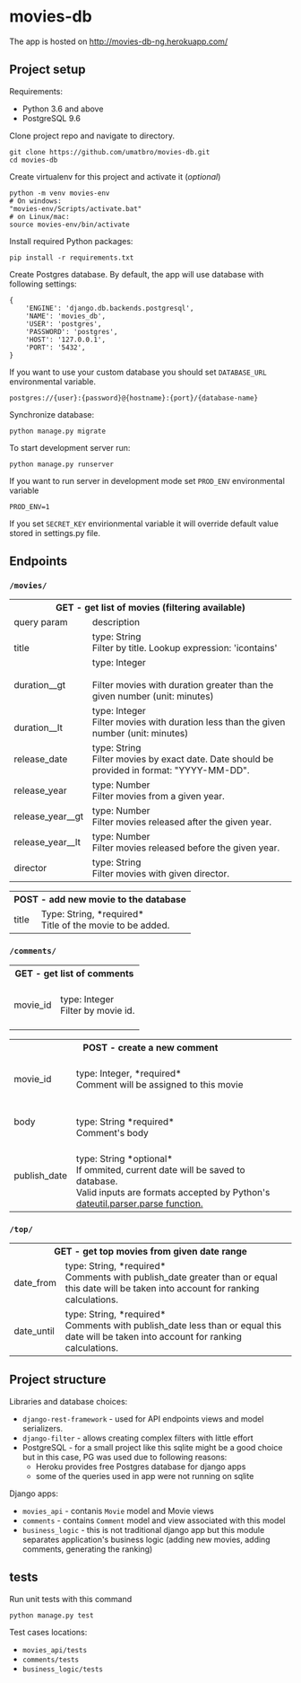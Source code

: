 # movies-db

The app is hosted on http://movies-db-ng.herokuapp.com/

## Project setup

Requirements:
* Python 3.6 and above
* PostgreSQL 9.6

Clone project repo and navigate to directory.
```
git clone https://github.com/umatbro/movies-db.git
cd movies-db
```

Create virtualenv for this project and activate it (*optional*)
```
python -m venv movies-env
# On windows:
"movies-env/Scripts/activate.bat"
# on Linux/mac:
source movies-env/bin/activate
```

Install required Python packages:
```
pip install -r requirements.txt
```

Create Postgres database. By default, the app will use database with following settings:
```
{
    'ENGINE': 'django.db.backends.postgresql',
    'NAME': 'movies_db',
    'USER': 'postgres',
    'PASSWORD': 'postgres',
    'HOST': '127.0.0.1',
    'PORT': '5432',
}
```

If you want to use your custom database you should set `DATABASE_URL` environmental variable. 

```
postgres://{user}:{password}@{hostname}:{port}/{database-name}
```

Synchronize database:
```
python manage.py migrate
```

To start development server run:
```
python manage.py runserver
```

If you want to run server in development mode set `PROD_ENV` environmental variable 
```
PROD_ENV=1
```

If you set `SECRET_KEY` envirionmental variable it will override default value stored in settings.py file.

## Endpoints

### `/movies/`

<table>
  <tr>
    <th colspan="2"><span style="font-weight:bold">GET</span> - get list of movies (filtering available)</th>
  </tr>
  <tr>
    <td>query param</td>
    <td>description</td>
  </tr>
  <tr>
    <td><br>title</td>
    <td>type: String<br>Filter by title. Lookup expression: 'icontains'<br></td>
  </tr>
  <tr>
    <td><br>duration__gt<br></td>
    <td>type: Integer<br><br>Filter movies with duration greater than the given number (unit: minutes)</td>
  </tr>
  <tr>
    <td><br>duration__lt</td>
    <td>type: Integer<br>Filter movies with duration less than the given number (unit: minutes)<br></td>
  </tr>
  <tr>
    <td>release_date</td>
    <td>type: String<br>Filter movies by exact date. Date should be provided in format: "YYYY-MM-DD".<br></td>
  </tr>
  <tr>
    <td>release_year</td>
    <td>type: Number<br>Filter movies from a given year.<br></td>
  </tr>
  <tr>
    <td>release_year__gt</td>
    <td>type: Number<br>Filter movies released after the given year.<br></td>
  </tr>
  <tr>
    <td>release_year__lt</td>
    <td>type: Number<br>Filter movies released before the given year.<br></td>
  </tr>
  <tr>
    <td>director</td>
    <td>type: String<br>Filter movies with given director.<br></td>
  </tr>
</table>
<table>
  <tr>
    <th colspan="2"><span style="font-weight:bold">POST</span> - add new movie to the database</td>
  </tr>
  <tr>
    <td>title</td>
    <td>Type: String, *required*<br>Title of the movie to be added.<br></td>
  </tr>
</table>

### `/comments/`

<table>
  <tr>
    <th colspan="2">GET - get list of comments</th>
  </tr>
  <tr>
    <td>movie_id</td>
    <td><br>type: Integer<br>Filter by movie id.<br><br></td>
  </tr>
</table>

<table>
  <tr>
    <th colspan="2">POST - create a new comment</th>
  </tr>
  <tr>
    <td>movie_id</td>
    <td><br>type: Integer, *required*<br>Comment will be assigned to this movie<br><br></td>
  </tr>
  <tr>
    <td>body</td>
    <td><br>type: String *required*<br>Comment's body<br></td>
  </tr>
  <tr>
    <td>publish_date</td>
    <td><br>type: String *optional*<br>If ommited, current date will be saved to database.
    <br>Valid inputs are formats accepted by Python's <a href="https://dateutil.readthedocs.io/en/stable/parser.html#dateutil.parser.parse">dateutil.parser.parse function.</a><br></td>
  </tr>
</table>


### `/top/`

<table>
  <tr>
    <th colspan="2">GET - get top movies from given date range</th>
  </tr>
  <tr>
    <td>date_from</td>
    <td>type: String, *required*<br>Comments with publish_date greater than or equal this date will be taken into account for ranking calculations.<br></td>
  </tr>
  <tr>
    <td>date_until<br></td>
    <td>type: String, *required*<br>Comments with publish_date less than or equal this date will be taken into account for ranking calculations.</td>
  </tr>
</table>


## Project structure

Libraries and database choices:

* `django-rest-framework` - used for API endpoints views and model serializers.
* `django-filter` - allows creating complex filters with little effort
* PostgreSQL - for a small project like this sqlite might be a good choice but in this case, PG was used due to 
following reasons: 
  * Heroku provides free Postgres database for django apps
  * some of the queries used in app were not running on sqlite

Django apps:
* `movies_api` - contanis `Movie` model and Movie views
* `comments` - contains `Comment` model and view associated with this model
* `business_logic` - this is not traditional django app but this module separates application's business logic (adding new movies, adding comments, generating the ranking)

## tests

Run unit tests with this command
```
python manage.py test
```

Test cases locations:
* `movies_api/tests`
* `comments/tests`
* `business_logic/tests`
